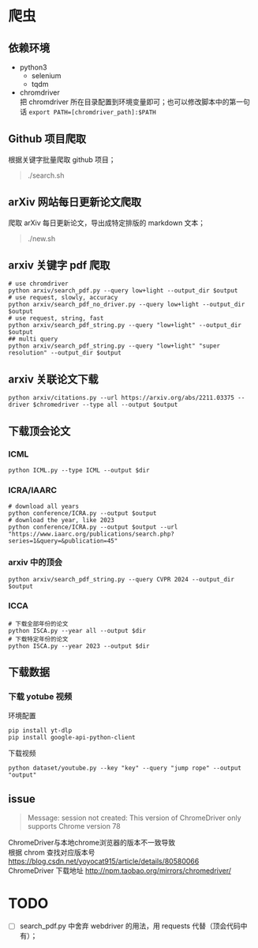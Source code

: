 # 爬虫
## 依赖环境
- python3   
	- selenium   
	- tqdm   
- chromdriver    
把 chromdriver 所在目录配置到环境变量即可；也可以修改脚本中的第一句话 `export PATH=[chromdriver_path]:$PATH`

## Github 项目爬取
根据关键字批量爬取 github 项目；    
>./search.sh 
## arXiv 网站每日更新论文爬取
爬取 arXiv 每日更新论文，导出成特定排版的 markdown 文本；    
>./new.sh 
> 
## arxiv 关键字 pdf 爬取
```shell
# use chromdriver
python arxiv/search_pdf.py --query low+light --output_dir $output
# use request, slowly, accuracy
python arxiv/search_pdf_no_driver.py --query low+light --output_dir $output
# use request, string, fast
python arxiv/search_pdf_string.py --query "low+light" --output_dir $output
## multi query
python arxiv/search_pdf_string.py --query "low+light" "super resolution" --output_dir $output

``` 

## arxiv 关联论文下载
```commandline
python arxiv/citations.py --url https://arxiv.org/abs/2211.03375 --driver $chromedriver --type all --output $output
```
 
## 下载顶会论文
### ICML
```shell
python ICML.py --type ICML --output $dir
```

### ICRA/IAARC
```shell
# download all years
python conference/ICRA.py --output $output
# download the year, like 2023
python conference/ICRA.py --output $output --url "https://www.iaarc.org/publications/search.php?series=1&query=&publication=45" 
```

### arxiv 中的顶会
```commandline
python arxiv/search_pdf_string.py --query CVPR 2024 --output_dir $output
```

### ICCA
```shell
# 下载全部年份的论文
python ISCA.py --year all --output $dir
# 下载特定年份的论文
python ISCA.py --year 2023 --output $dir
```

## 下载数据
### 下载 yotube 视频
环境配置
```commandline
pip install yt-dlp
pip install google-api-python-client
```
下载视频
```commandline
python dataset/youtube.py --key "key" --query "jump rope" --output "output"
```

## issue
>Message: session not created: This version of ChromeDriver only supports Chrome version 78     

ChromeDriver与本地chrome浏览器的版本不一致导致     
根据 chrom 查找对应版本号 <https://blog.csdn.net/yoyocat915/article/details/80580066>     
ChromeDriver 下载地址 <http://npm.taobao.org/mirrors/chromedriver/>    
 


# TODO
- [ ] search_pdf.py 中舍弃 webdriver 的用法，用 requests 代替（顶会代码中有）；  
